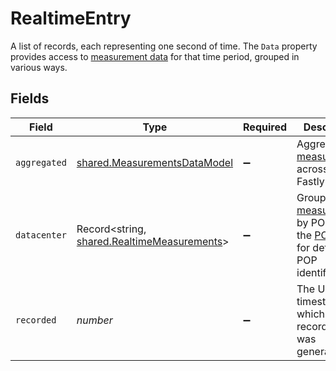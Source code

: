 # RealtimeEntry

A list of records, each representing one second of time. The `Data` property provides access to [measurement data](#measurements-data-model) for that time period, grouped in various ways.


## Fields

| Field                                                                                                                                  | Type                                                                                                                                   | Required                                                                                                                               | Description                                                                                                                            | Example                                                                                                                                |
| -------------------------------------------------------------------------------------------------------------------------------------- | -------------------------------------------------------------------------------------------------------------------------------------- | -------------------------------------------------------------------------------------------------------------------------------------- | -------------------------------------------------------------------------------------------------------------------------------------- | -------------------------------------------------------------------------------------------------------------------------------------- |
| `aggregated`                                                                                                                           | [shared.MeasurementsDataModel](../../models/shared/measurementsdatamodel.md)                                                           | :heavy_minus_sign:                                                                                                                     | Aggregates [measurements](#measurements-data-model) across all Fastly POPs.                                                            |                                                                                                                                        |
| `datacenter`                                                                                                                           | Record<string, [shared.RealtimeMeasurements](../../models/shared/realtimemeasurements.md)>                                             | :heavy_minus_sign:                                                                                                                     | Groups [measurements](#measurements-data-model) by POP. See the [POPs API](/reference/api/utils/pops/) for details of POP identifiers. |                                                                                                                                        |
| `recorded`                                                                                                                             | *number*                                                                                                                               | :heavy_minus_sign:                                                                                                                     | The Unix timestamp at which this record's data was generated.                                                                          | 1608560817                                                                                                                             |